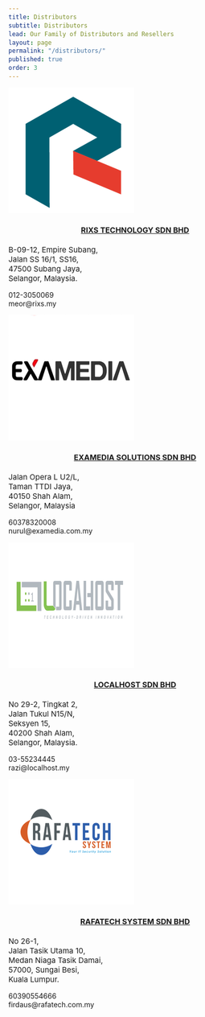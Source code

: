 ```yaml
---
title: Distributors
subtitle: Distributors
lead: Our Family of Distributors and Resellers
layout: page
permalink: "/distributors/"
published: true
order: 3
---
```


<div class="card-deck">
  <div class="card">
        <img class="card-img-top" src="/assets/images/distributors/rszrixs.png" alt="rixs" class="img-fluid w-75">
    <div class="card-body">
      <center><h4 class="card-title" style="font-size: 15px;"><a href="http://www.rixs.my" target="_blank">RIXS TECHNOLOGY SDN BHD</a></h4></center>
      <p class="card-text" style="font-size: 15px;">
        B-09-12, Empire Subang,<br>
        Jalan SS 16/1, SS16, <br>
        47500 Subang Jaya, <br>
        Selangor, Malaysia. <br>
      </p>
    </div>
    <div class="card-footer bg-white">
        <p>
        <i class="fa fa-briefcase"></i>
            012-3050069 <br>
        <i class="fa fa-envelope"></i>
            meor@rixs.my
      </p>
    </div>
 </div>

<div class="card">
    <img class="card-img-top" src="/assets/images/distributors/examedia.png" alt="examedia" class="img-fluid w-75">
    <div class="card-body">
      <center><h4 class="card-title" style="font-size: 15px;"><a href="http://examedia.com.my" target="_blank">EXAMEDIA SOLUTIONS SDN BHD</a></h4></center>
      <p class="card-text" style="font-size: 15px;">
        Jalan Opera L U2/L, <br>
        Taman TTDI Jaya,<br>
        40150 Shah Alam,<br>
        Selangor, Malaysia <br>
      </p>
    </div>
    <div class="card-footer bg-white">
      <p>
        <i class="fa fa-briefcase"></i>
            60378320008 <br>
        <i class="fa fa-envelope"></i>
            nurul@examedia.com.my
      </p>
    </div>
  </div>

<div class="card">
    <img class="card-img-top" src="/assets/images/distributors/localhost.png" alt="localhost" class="img-fluid w-75">
    <div class="card-body">
      <center><h4 class="card-title" style="font-size: 15px;"><a href="http://www.localhost.my" target="_blank">LOCALHOST SDN BHD</a></h4></center>
      <p class="card-text" style="font-size: 15px;">
        No 29-2, Tingkat 2, <br>
        Jalan Tukul N15/N, <br>
        Seksyen 15, <br>
        40200 Shah Alam, <br>
        Selangor, Malaysia.
      </p>
    </div>
    <div class="card-footer bg-white">
        <p>
        <i class="fa fa-briefcase"></i>
            03-55234445 <br>
        <i class="fa fa-envelope"></i>
            razi@localhost.my
      </p>
    </div>
  </div>

<div class="card">
    <img class="card-img-top" src="/assets/images/distributors/rafatech.png" alt="rafatech" class="img-fluid w-75">
    <div class="card-body">
      <center><h4 class="card-title" style="font-size: 15px;"><a href="http://www.rafatech.com.my/" target="_blank">RAFATECH SYSTEM SDN BHD</a></h4></center>
      <p class="card-text" style="font-size: 15px;">
        No 26-1, <br>
        Jalan Tasik Utama 10, <br>
        Medan Niaga Tasik Damai, <br>
        57000, Sungai Besi, <br>
        Kuala Lumpur. <br>
      </p>
    </div>
    <div class="card-footer bg-white">
        <p>
        <i class="fa fa-briefcase"></i>
            60390554666<br>
        <i class="fa fa-envelope" style="font-size: 14px;"></i>firdaus@rafatech.com.my
        </p>
  </div>
</div>